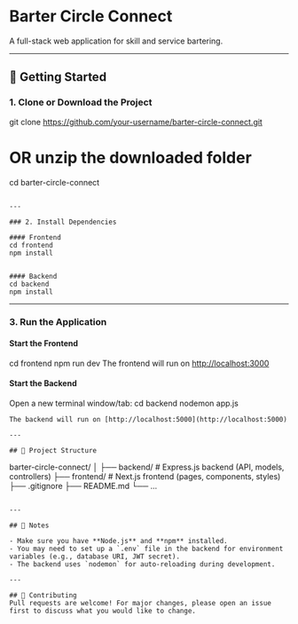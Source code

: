# Barter Circle Connect

A full-stack web application for skill and service bartering.

---

## 🚀 Getting Started

### 1. Clone or Download the Project
git clone https://github.com/your-username/barter-circle-connect.git
# OR unzip the downloaded folder
cd barter-circle-connect
```

---

### 2. Install Dependencies

#### Frontend
cd frontend
npm install


#### Backend
cd backend
npm install
```

---

### 3. Run the Application

#### Start the Frontend
cd frontend
npm run dev
The frontend will run on [http://localhost:3000](http://localhost:3000)


#### Start the Backend
Open a new terminal window/tab:
cd backend
nodemon app.js
```
The backend will run on [http://localhost:5000](http://localhost:5000)

---

## 📁 Project Structure

```
barter-circle-connect/
│
├── backend/        # Express.js backend (API, models, controllers)
├── frontend/       # Next.js frontend (pages, components, styles)
├── .gitignore
├── README.md
└── ...
```

---

## 📝 Notes

- Make sure you have **Node.js** and **npm** installed.
- You may need to set up a `.env` file in the backend for environment variables (e.g., database URI, JWT secret).
- The backend uses `nodemon` for auto-reloading during development.

---

## 🤝 Contributing
Pull requests are welcome! For major changes, please open an issue first to discuss what you would like to change.
